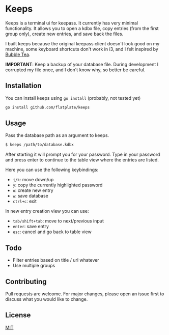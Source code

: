 # Keeps

Keeps is a terminal ui for keepass. It currently has very minimal functionality.
It allows you to open a kdbx file, copy entries (from the first group only),
create new entries, and save back the files.

I built keeps because the original keepass client doesn't look good on my machine,
some keyboard shortcuts don't work in i3, and I felt inspired by [Bubble Tea](https://github.com/charmbracelet/bubbletea).

**IMPORTANT**: Keep a backup of your database file. During development I corrupted my file once,
and I don't know why, so better be careful.

## Installation

You can install keeps using `go install` (probably, not tested yet)

```bash
go install github.com/flatplate/keeps
```

## Usage

Pass the database path as an argument to keeps.

```bash
$ keeps /path/to/database.kdbx
```

After starting it will prompt you for your password. Type in your password and press
enter to continue to the table view where the entries are listed.

Here you can use the following keybindings:

- `j/k`: move down/up
- `y`: copy the currently highlighted password
- `o`: create new entry
- `w`: save database
- `ctrl+c`: exit

In new entry creation view you can use:

- `tab/shift+tab`: move to next/previous input
- `enter`: save entry
- `esc`: cancel and go back to table view

## Todo

- Filter entries based on title / url whatever
- Use multiple groups

## Contributing

Pull requests are welcome. For major changes, please open an issue first to discuss what you would like to change.

## License
[MIT](https://choosealicense.com/licenses/mit/)
